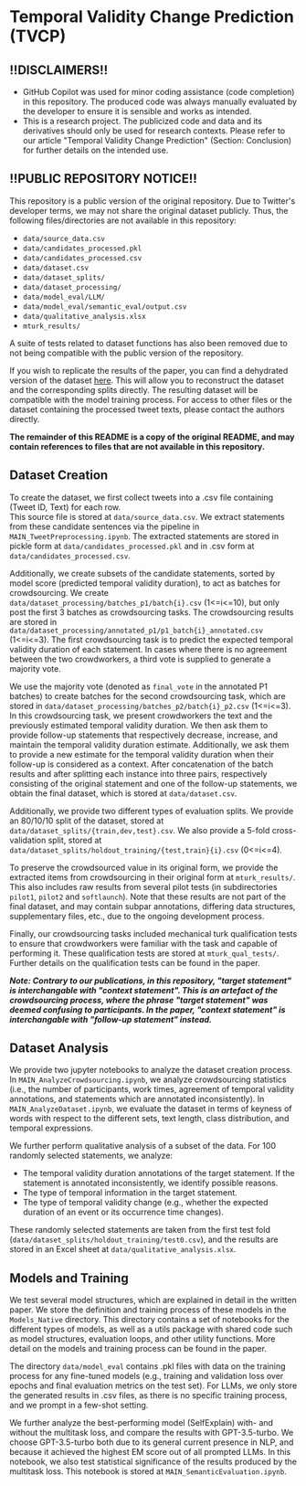 # Temporal Validity Change Prediction (TVCP)
## !!DISCLAIMERS!!
- GitHub Copilot was used for minor coding assistance (code completion) in this repository. The produced code was always manually evaluated by the developer to ensure it is sensible and works as intended.
- This is a research project. The publicized code and data and its derivatives should only be used for research contexts. Please refer to our article "Temporal Validity Change Prediction" (Section: Conclusion) for further details on the intended use.


## !!PUBLIC REPOSITORY NOTICE!!
This repository is a public version of the original repository. Due to Twitter's developer terms, we may not share 
the original dataset publicly. Thus, the following files/directories are not available in this repository:

- `data/source_data.csv`
- `data/candidates_processed.pkl`
- `data/candidates_processed.csv`
- `data/dataset.csv`
- `data/dataset_splits/`
- `data/dataset_processing/`
- `data/model_eval/LLM/`
- `data/model_eval/semantic_eval/output.csv`
- `data/qualitative_analysis.xlsx`
- `mturk_results/`

A suite of tests related to dataset functions has also been removed due to not being compatible with the 
public version of the repository.

If you wish to replicate the results of the paper, you can find a dehydrated version of the dataset [here](https://doi.org/10.5281/zenodo.8340858).
This will allow you to reconstruct the dataset and the corresponding splits directly. The resulting dataset will be 
compatible with the model training process. For access to other files or the dataset containing the processed tweet texts, 
please contact the authors directly.

**The remainder of this README is a copy of the original README, and may contain references to files that are not 
available in this repository.**

## Dataset Creation
To create the dataset, we first collect tweets into a .csv file containing (Tweet ID, Text) for each row.  
This source file is stored at `data/source_data.csv`. We extract statements from these candidate sentences via the pipeline 
in `MAIN_TweetPreprocessing.ipynb`. The extracted statements are stored in pickle form at `data/candidates_processed.pkl` 
and in .csv form at `data/candidates_processed.csv`.  

Additionally, we create subsets of the candidate statements, sorted by model score (predicted temporal validity duration), 
to act as batches for crowdsourcing. We create `data/dataset_processing/batches_p1/batch{i}.csv` (1<=i<=10), but only 
post the first 3 batches as crowdsourcing tasks. The crowdsourcing results are stored in 
`data/dataset_processing/annotated_p1/p1_batch{i}_annotated.csv` (1<=i<=3). The first crowdsourcing task is to predict 
the expected temporal validity duration of each statement. In cases where there is no agreement between the two crowdworkers, 
a third vote is supplied to generate a majority vote.

We use the majority vote (denoted as `final_vote` in the annotated P1 batches) to create batches for the second 
crowdsourcing task, which are stored in `data/dataset_processing/batches_p2/batch{i}_p2.csv` (1<=i<=3).
In this crowdsourcing task, we present crowdworkers the text and the previously estimated temporal validity duration. 
We then ask them to provide follow-up statements that respectively decrease, increase, and maintain the temporal 
validity duration estimate. Additionally, we ask them to provide a new estimate for the temporal validity duration when 
their follow-up is considered as a context. After concatenation of the batch results and after splitting each instance 
into three pairs, respectively consisting of the original statement and one of the follow-up statements, we obtain the 
final dataset, which is stored at `data/dataset.csv`.

Additionally, we provide two different types of evaluation splits. We provide an 80/10/10 split of the dataset, 
stored at `data/dataset_splits/{train,dev,test}.csv`. We also provide a 5-fold cross-validation split, stored at 
`data/dataset_splits/holdout_training/{test,train}{i}.csv` (0<=i<=4). 

To preserve the crowdsourced value in its original form, we provide the extracted items from crowdsourcing in their 
original form at `mturk_results/`. This also includes raw results from several pilot tests (in subdirectories 
`pilot1`, `pilot2` and `softlaunch`). Note that these results are not part of the final dataset, and may contain 
subpar annotations, differing data structures, supplementary files, etc., due to the ongoing development process.

Finally, our crowdsourcing tasks included mechanical turk qualification tests to ensure that crowdworkers were
familiar with the task and capable of performing it. These qualification tests are stored at `mturk_qual_tests/`. 
Further details on the qualification tests can be found in the paper.

**_Note: Contrary to our publications, in this repository, "target statement" is interchangable with "context statement".
This is an artefact of the crowdsourcing process, where the phrase "target statement" was deemed confusing to participants.
In the paper, "context statement" is interchangable with "follow-up statement" instead._**

## Dataset Analysis
We provide two jupyter notebooks to analyze the dataset creation process. In `MAIN_AnalyzeCrowdsourcing.ipynb`, we 
analyze crowdsourcing statistics (i.e., the number of participants, work times, agreement of temporal validity 
annotations, and statements which are annotated inconsistently). In `MAIN_AnalyzeDataset.ipynb`, we evaluate the 
dataset in terms of keyness of words with respect to the different sets, text length, class distribution, and temporal 
expressions.

We further perform qualitative analysis of a subset of the data. For 100 randomly selected statements, we analyze: 
- The temporal validity duration annotations of the target statement. If the statement is annotated inconsistently, we identify possible reasons.
- The type of temporal information in the target statement.
- The type of temporal validity change (e.g., whether the expected duration of an event or its occurrence time changes).

These randomly selected statements are taken from the first test fold (`data/dataset_splits/holdout_training/test0.csv`),
and the results are stored in an Excel sheet at `data/qualitative_analysis.xlsx`.

## Models and Training
We test several model structures, which are explained in detail in the written paper. We store the definition and training 
process of these models in the `Models_Native` directory. This directory contains a set of notebooks for the different 
types of models, as well as a utils package with shared code such as model structures, evaluation loops, and other utility 
functions. More detail on the models and training process can be found in the paper. 

The directory `data/model_eval` contains .pkl files with data on the training process for any fine-tuned models (e.g., training and 
validation loss over epochs and final evaluation metrics on the test set). For LLMs, we only store 
the generated results in .csv files, as there is no specific training process, and we prompt in a few-shot setting.

We further analyze the best-performing model (SelfExplain) with- and without the multitask loss, and compare the results with GPT-3.5-turbo.
We choose GPT-3.5-turbo both due to its general current presence in NLP, and because it achieved the highest EM score out of all prompted LLMs. 
In this notebook, we also test statistical significance of the results produced by the multitask loss.
This notebook is stored at `MAIN_SemanticEvaluation.ipynb`.